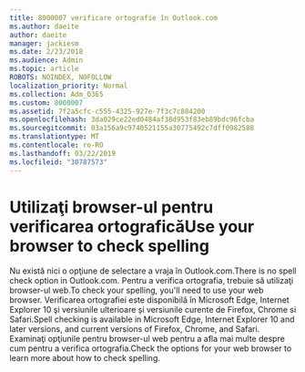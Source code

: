 ```yaml
---
title: 8000007 verificare ortografie în Outlook.com
ms.author: daeite
author: daeite
manager: jackiesm
ms.date: 2/23/2018
ms.audience: Admin
ms.topic: article
ROBOTS: NOINDEX, NOFOLLOW
localization_priority: Normal
ms.collection: Adm_O365
ms.custom: 8000007
ms.assetid: 7f2a5cfc-c555-4325-927e-7f3c7c884200
ms.openlocfilehash: 3da029ce22ed0484af38d953f83eb89bdc96fcba
ms.sourcegitcommit: 03a156a9c9740521155a30775492c7dff0982588
ms.translationtype: MT
ms.contentlocale: ro-RO
ms.lasthandoff: 03/22/2019
ms.locfileid: "30787573"
---
```

# <a name="use-your-browser-to-check-spelling"></a><span data-ttu-id="501ae-102">Utilizaţi browser-ul pentru verificarea ortografică</span><span class="sxs-lookup"><span data-stu-id="501ae-102">Use your browser to check spelling</span></span>

<span data-ttu-id="501ae-103">Nu există nici o opţiune de selectare a vraja în Outlook.com.</span><span class="sxs-lookup"><span data-stu-id="501ae-103">There is no spell check option in Outlook.com.</span></span> <span data-ttu-id="501ae-104">Pentru a verifica ortografia, trebuie să utilizaţi browser-ul web.</span><span class="sxs-lookup"><span data-stu-id="501ae-104">To check your spelling, you'll need to use your web browser.</span></span> <span data-ttu-id="501ae-105">Verificarea ortografiei este disponibilă în Microsoft Edge, Internet Explorer 10 şi versiunile ulterioare și versiunile curente de Firefox, Chrome si Safari.</span><span class="sxs-lookup"><span data-stu-id="501ae-105">Spell checking is available in Microsoft Edge, Internet Explorer 10 and later versions, and current versions of Firefox, Chrome, and Safari.</span></span> <span data-ttu-id="501ae-106">Examinaţi opţiunile pentru browser-ul web pentru a afla mai multe despre cum pentru a verifica ortografia.</span><span class="sxs-lookup"><span data-stu-id="501ae-106">Check the options for your web browser to learn more about how to check spelling.</span></span>
  

